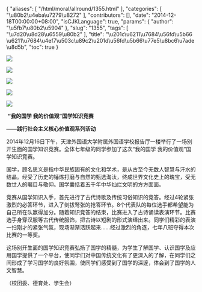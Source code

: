 {
    "aliases": [
        "/html/moral/allround/1355.html"
    ],
    "categories": [
        "\u80b2\u4eba\u7279\u8272"
    ],
    "contributors": [],
    "date": "2014-12-18T00:00:00+08:00",
    "isCJKLanguage": true,
    "params": {
        "author": "\u5fb7\u80b2\u5904"
    },
    "slug": "1355",
    "tags": [
        "\u7d20\u8d28\u6559\u80b2"
    ],
    "title": "\u201c\u6211\u7684\u56fd\u5b66 \u6211\u7684\u4ef7\u503c\u89c2\u201d\u56fd\u5b66\u77e5\u8bc6\u7ade\u8d5b",
    "toc": true
}

![](https://cdn.tfls.online/mirror/full/331a9146d1bce924ed1f16cfffeee63e1ba9d2ed.jpg)




![](https://cdn.tfls.online/mirror/full/7d4fc655ab9073be35491f545ed90fc8a6275c38.jpg)




![](https://cdn.tfls.online/mirror/full/0c0f762bea13288a3951361ab61ee3fe02672544.jpg)




![](https://cdn.tfls.online/mirror/full/d08f87b027aefc9ad91b274d10025e09a6642345.jpg)




![](https://cdn.tfls.online/mirror/full/7fdb44bec0560e0ef25e3c85d6252ffece7af13d.jpg)




  





 **“我的国学 我的价值观”国学知识竞赛**




**——践行社会主义核心价值观系列活动**




2014年12月16日下午，天津外国语大学附属外国语学校报告厅一楼举行了一场别开生面的国学知识竞赛。全体七年级的同学参加了这次“我的国学
我的价值观”国学知识竞赛。




国学，顾名思义是指中华民族固有的文化和学术，是从古至今无数人智慧与汗水的结晶。经受了历史的锤炼打磨与自然的甄选淘汰，终成世界文化史上的瑰宝，受无数世人的瞩目与敬仰。国学囊括着五千年中华灿烂文明的方方面面。




竞赛从国学知识入手，首先进行了古代诗歌及传统习俗知识的竞答。经过4轮紧张激烈的必答环节，进入了剑拔弩张的抢答环节。8个代表队的每位选手都希望能为自己所在队赢得加分。随着知识竞答的结束，比赛进入了古诗诵读表演环节。比赛选手身穿汉服等古代传统服饰，把古诗以短剧的形式演绎出来。同学们精彩的表演一扫刚才的紧张气氛，现场渐渐活跃起来……经过激烈的角逐，七年八班夺得本次比赛的一等奖。




这场别开生面的国学知识竞赛弘扬了国学的精髓，为学生了解国学、认识国学及应用国学提供了一个平台，使同学们对中国传统文化有了更深入的了解，在同学们之间形成了学习国学的良好氛围，使同学们感受到了国学的深邃，体会到了国学的人文智慧。




（校团委、德育处、学生会）




  



